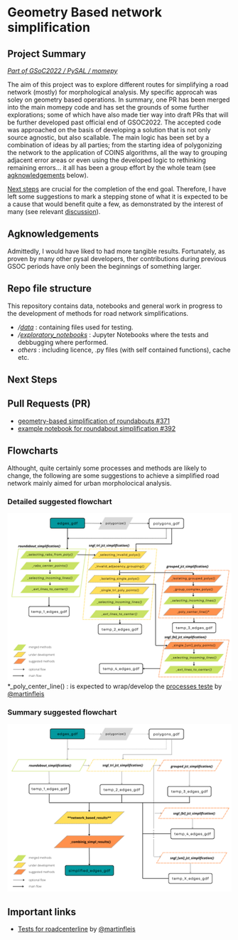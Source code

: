 
# Geometry Based network simplification
## Project Summary
*[_Part of GSoC2022 / PySAL / momepy_](https://summerofcode.withgoogle.com/proposals/details/CgXX3BjY)*

The aim of this project was to explore different routes for simplifying a road network (mostly) for morphological analysis. My specific approcah was soley on geometry based operations. In summary, one PR has been merged into the main momepy code and has set the grounds of some further explorations; some of which have also made tier way into draft PRs that will be further developed past official end of GSOC2022. The accepted code was approached on the basis of developing a solution that is not only source agnostic, but also scallable. The main logic has been set by a combination of ideas by all parties; from the starting idea of polygonizing the network to the application of COINS algorithms, all the way to grouping adjacent error areas or even using the developed logic to rethinking remaining errors… it all has been a group effort by the whole team (see [agknowledgements](##agknowledgements) below). 

[Next steps](##next-steps) are crucial for the completion of the end goal. Therefore, I have left some suggestions to mark a stepping stone of what it is expected to be a cause that would benefit quite a few, as demonstrated by the interest of many (see relevant [discussion](https://github.com/pysal/momepy/discussions/361)).

## Agknowledgements

Admittedly, I would have liked to had more tangible results. Fortunately, as proven by many other pysal developers, ther contributions during previous GSOC periods have only been the beginnings of something larger.



## Repo file structure
This repository contains data, notebooks and general work in progress to the development of methods for road network simplifications.
- */[data](https://github.com/gregmaya/gsoc2022_network_simpl/tree/main/data)* : containing files used for testing.
- */[exploratory_notebooks](https://github.com/gregmaya/gsoc2022_network_simpl/tree/main/exploratory_notebooks)* : Jupyter Notebooks where the tests and debbugging where performed.
- *_others_* : including licence, .py files (with self contained functions), cache etc.

## Next Steps

## Pull Requests (PR)
- [geometry-based simplification of roundabouts #371](https://github.com/pysal/momepy/pull/371)
- [example notebook for roundabout simplification #392](https://github.com/pysal/momepy/pull/392)

## Flowcharts
Althought, quite certainly some processes and methods are likely to change, the following are some suggestions to achieve a simplified road network mainly aimed for urban morpholocical analysis.

### Detailed suggested flowchart
![alt text](https://github.com/gregmaya/gsoc2022_network_simpl/blob/main/flowchart_1.png)
*_poly_center_line() : is expected to wrap/develop the [processes teste](https://github.com/martinfleis/network_simplification) by [@martinfleis](https://github.com/martinfleis)

### Summary suggested flowchart
![alt text](https://github.com/gregmaya/gsoc2022_network_simpl/blob/main/flowchart_2.png)

## Important links
- [Tests for roadcenterline](https://github.com/martinfleis/network_simplification) by [@martinfleis](https://github.com/martinfleis)
